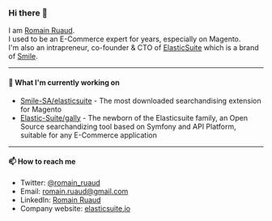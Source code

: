 ### Hi there 👋

I am [Romain Ruaud](https://twitter.com/romain_ruaud). <br/>
I used to be an E-Commerce expert for years, especially on Magento. <br/>
I'm also an intrapreneur, co-founder & CTO of [ElasticSuite](https://elasticsuite.io) which is a brand of [Smile](https://www.smile.eu).

---

#### 👷 What I'm currently working on

- [Smile-SA/elasticsuite](https://github.com/smile-sa/elasticsuite) - The most downloaded searchandising extension for Magento
- [Elastic-Suite/gally](https://github.com/Elastic-Suite/gally) - The newborn of the Elasticsuite family, an Open Source searchandizing tool based on Symfony and API Platform, suitable for any E-Commerce application

---

#### 📫 How to reach me

- Twitter: [@romain_ruaud](https://twitter.com/romain_ruaud)
- Email: [romain.ruaud@gmail.com](mailto://romain.ruaud@gmail.com)
- LinkedIn: [Romain Ruaud](https://www.linkedin.com/in/romain-ruaud-5a001a20/)
- Company website: [elasticsuite.io](https://elasticsuite.io)
